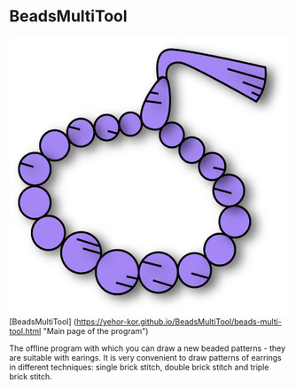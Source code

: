# BeadsMultiTool

![alt text](./img/icon.png "Icon BeadsMultiTool")
[BeadsMultiTool] (https://yehor-kor.github.io/BeadsMultiTool/beads-multi-tool.html "Main page of the program")

The offline program with which you can draw a new beaded patterns - they are suitable with earings. It is very convenient to draw patterns of earrings in different techniques: single brick stitch, double brick stitch and triple brick stitch.
